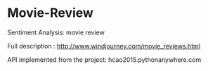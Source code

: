 # Movie-Review
Sentiment Analysis: movie review

Full description : http://www.windjourney.com/movie_reviews.html

API implemented from the project: hcao2015.pythonanywhere.com
